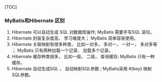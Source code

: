 [TOC]



### MyBatis和Hibernate 区别

1. Hibernate 可以自动生成 SQL 对数据库操作; MyBatis 需要手写SQL 语句。
2. Hibernate 封装复杂度高、 学习难度大； MyBatis 简单容易使用。
3. Hibernate 关联映射有很多种类， 比如一对多， 多对一， 一对一， 多对多等 ；   MyBatis 只有两种加载一个记录、 加载多个记录。
4. Hibernate 缓存种类很多， 比如一级， 二级， 查询缓存; MyBatis 只有一种缓存。
5. Hibernate 自动生成SQL ， 自动映射SQL参数 ; MyBatis采用 #{key} 映射SQL参数。